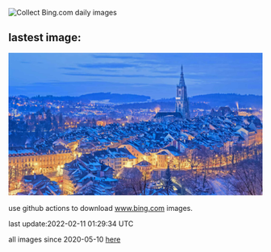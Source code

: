 ![Collect Bing.com daily images](https://github.com/counter2015/bing-daily-images/workflows/Collect%20Bing.com%20daily%20images/badge.svg)
## lastest image:
![](images/SnowyBern.jpg)

use github actions to download www.bing.com images.

last update:2022-02-11 01:29:34 UTC

all images since 2020-05-10 [here](https://github.com/counter2015/bing-daily-images/tree/master/images) 
